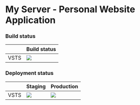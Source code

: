 # My Server - Personal Website Application

### Build status
|                |Build status
|----------------|-------------------------------|
|VSTS|[![](https://atanasit.visualstudio.com/0718d046-0f70-423f-a0b7-c8c397d95c38/_apis/build/status/MyServer-Build?branch=master)](https://atanasit.visualstudio.com/0718d046-0f70-423f-a0b7-c8c397d95c38/_build/latest?definitionId=1&branch=master)|

### Deployment status
|                |Staging|Production|
|----------------|-------------------------------|-----------------------------|
|VSTS|[<img src="https://atanasit.vsrm.visualstudio.com/_apis/public/Release/badge/0718d046-0f70-423f-a0b7-c8c397d95c38/2/2"/>](https://myserverappservice-staging.azurewebsites.net)           |[<img src="https://atanasit.vsrm.visualstudio.com/_apis/public/Release/badge/0718d046-0f70-423f-a0b7-c8c397d95c38/2/3"/>](https://atanas.it)            |
